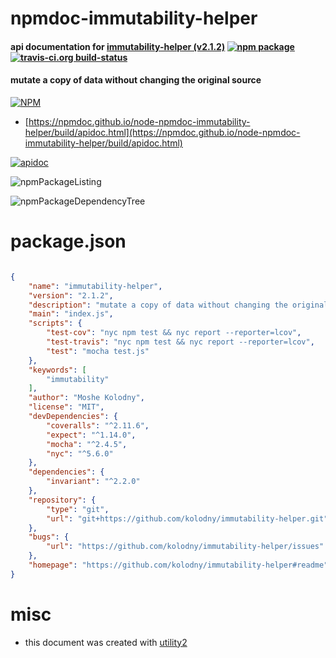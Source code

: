 # npmdoc-immutability-helper

#### api documentation for  [immutability-helper (v2.1.2)](https://github.com/kolodny/immutability-helper#readme)  [![npm package](https://img.shields.io/npm/v/npmdoc-immutability-helper.svg?style=flat-square)](https://www.npmjs.org/package/npmdoc-immutability-helper) [![travis-ci.org build-status](https://api.travis-ci.org/npmdoc/node-npmdoc-immutability-helper.svg)](https://travis-ci.org/npmdoc/node-npmdoc-immutability-helper)

#### mutate a copy of data without changing the original source

[![NPM](https://nodei.co/npm/immutability-helper.png?downloads=true&downloadRank=true&stars=true)](https://www.npmjs.com/package/immutability-helper)

- [https://npmdoc.github.io/node-npmdoc-immutability-helper/build/apidoc.html](https://npmdoc.github.io/node-npmdoc-immutability-helper/build/apidoc.html)

[![apidoc](https://npmdoc.github.io/node-npmdoc-immutability-helper/build/screenCapture.buildCi.browser.%252Ftmp%252Fbuild%252Fapidoc.html.png)](https://npmdoc.github.io/node-npmdoc-immutability-helper/build/apidoc.html)

![npmPackageListing](https://npmdoc.github.io/node-npmdoc-immutability-helper/build/screenCapture.npmPackageListing.svg)

![npmPackageDependencyTree](https://npmdoc.github.io/node-npmdoc-immutability-helper/build/screenCapture.npmPackageDependencyTree.svg)



# package.json

```json

{
    "name": "immutability-helper",
    "version": "2.1.2",
    "description": "mutate a copy of data without changing the original source",
    "main": "index.js",
    "scripts": {
        "test-cov": "nyc npm test && nyc report --reporter=lcov",
        "test-travis": "nyc npm test && nyc report --reporter=lcov",
        "test": "mocha test.js"
    },
    "keywords": [
        "immutability"
    ],
    "author": "Moshe Kolodny",
    "license": "MIT",
    "devDependencies": {
        "coveralls": "^2.11.6",
        "expect": "^1.14.0",
        "mocha": "^2.4.5",
        "nyc": "^5.6.0"
    },
    "dependencies": {
        "invariant": "^2.2.0"
    },
    "repository": {
        "type": "git",
        "url": "git+https://github.com/kolodny/immutability-helper.git"
    },
    "bugs": {
        "url": "https://github.com/kolodny/immutability-helper/issues"
    },
    "homepage": "https://github.com/kolodny/immutability-helper#readme"
}
```



# misc
- this document was created with [utility2](https://github.com/kaizhu256/node-utility2)
